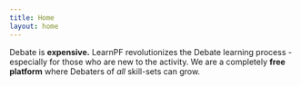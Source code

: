 ```yaml
---
title: Home
layout: home
---
```


Debate is **expensive.** LearnPF revolutionizes the Debate learning process - especially for those who are new to the activity. We are a completely **free platform** where Debaters of *all* skill-sets can grow. 
 
